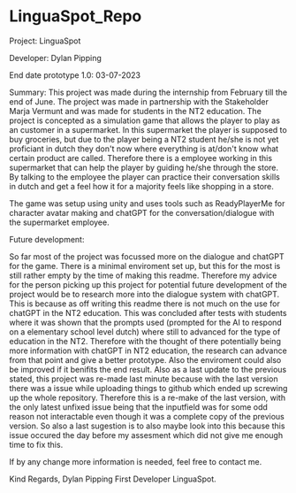 # LinguaSpot_Repo

Project: LinguaSpot

Developer: Dylan Pipping

End date prototype 1.0: 03-07-2023

Summary:
This project was made during the internship from February till the end of June. The project was made in partnership with the Stakeholder Marja Vermunt and was made for students in the NT2 education. The project is concepted as a simulation game that allows the player to play as an customer in a supermarket. In this supermarket the player is supposed to buy groceries, but due to the player being a NT2 student he/she is not yet proficiant in dutch they don't now where everything is at/don't know what certain product are called. Therefore there is a employee working in this supermarket that can help the player by guiding he/she through the store. By talking to the employee the player can practice their conversation skills in dutch and get a feel how it for a majority feels like shopping in a store.

The game was setup using unity and uses tools such as ReadyPlayerMe for character avatar making and chatGPT for the conversation/dialogue with the supermarket employee.

Future development:

So far most of the project was focussed more on the dialogue and chatGPT for the game. There is a minimal enviroment set up, but this for the most is still rather empty by the time of making this readme. Therefore my advice for the person picking up this project for potential future development of the project would be to research more into the dialogue system with chatGPT. This is because as off writing this readme there is not much on the use for chatGPT in the NT2 education. This was concluded after tests with students where it was shown that the prompts used (prompted for the AI to respond on a elementary school level dutch) where still to advanced for the type of education in the NT2. Therefore with the thought of there potentially being more information with chatGPT in NT2 education, the research can advance from that point and give a better prototype. Also the enviroment could also be improved if it benifits the end result. Also as a last update to the previous stated, this project was re-made last minute because with the last version there was a issue while uploading things to github which ended up screwing up the whole repository. Therefore this is a re-make of the last version, with the only latest unfixed issue being that the inputfield was for some odd reason not interactable even though it was a complete copy of the previous version. So also a last sugestion is to also maybe look into this because this issue occured the day before my assesment which did not give me enough time to fix this.

If by any change more information is needed, feel free to contact me.

Kind Regards,
Dylan Pipping 
First Developer LinguaSpot.
